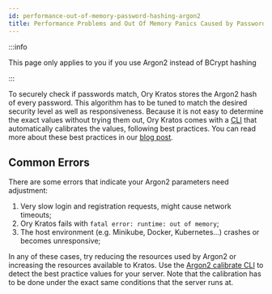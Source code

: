```yaml
---
id: performance-out-of-memory-password-hashing-argon2
title: Performance Problems and Out Of Memory Panics Caused by Password Hashing
---
```


:::info

This page only applies to you if you use Argon2 instead of BCrypt hashing

:::

To securely check if passwords match, Ory Kratos stores the Argon2 hash of every
password. This algorithm has to be tuned to match the desired security level as
well as responsiveness. Because it is not easy to determine the exact values
without trying them out, Ory Kratos comes with a
[CLI](../cli/kratos-hashers-argon2-calibrate.md) that automatically calibrates
the values, following best practices. You can read more about these best
practices in our
[blog post](https://www.ory.sh/choose-recommended-argon2-parameters-password-hashing/).

## Common Errors

There are some errors that indicate your Argon2 parameters need adjustment:

1. Very slow login and registration requests, might cause network timeouts;
2. Ory Kratos fails with `fatal error: runtime: out of memory`;
3. The host environment (e.g. Minikube, Docker, Kubernetes...) crashes or
   becomes unresponsive;

In any of these cases, try reducing the resources used by Argon2 or increasing
the resources available to Kratos. Use the
[Argon2 calibrate CLI](../cli/kratos-hashers-argon2-calibrate.md) to detect the
best practice values for your server. Note that the calibration has to be done
under the exact same conditions that the server runs at.
